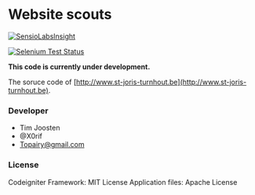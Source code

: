 Website scouts
=============================================

[![SensioLabsInsight](https://insight.sensiolabs.com/projects/05261ef7-d6f4-47db-8d9b-dcf08eb8693b/mini.png)](https://insight.sensiolabs.com/projects/05261ef7-d6f4-47db-8d9b-dcf08eb8693b)

[![Selenium Test Status](https://saucelabs.com/browser-matrix/bootstrap.svg)](https://saucelabs.com/u/bootstrap)

**This code is currently under development.**

The soruce code of [http://www.st-joris-turnhout.be](http://www.st-joris-turnhout.be).

### Developer

- Tim Joosten
- @X0rif
- Topairy@gmail.com

### License
Codeigniter Framework: MIT License
Application files: Apache License
